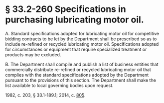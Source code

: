 # § 33.2-260 Specifications in purchasing lubricating motor oil.

<p>A. Standard specifications adopted for lubricating motor oil for competitive bidding contracts to be let by the Department shall be prescribed so as to include re-refined or recycled lubricating motor oil. Specifications adopted for circumstances or equipment that require specialized treatment or products may be excluded.</p><p>B. The Department shall compile and publish a list of business entities that commercially distribute re-refined or recycled lubricating motor oil that complies with the standard specifications adopted by the Department pursuant to the provisions of this section. The Department shall make the list available to local governing bodies upon request.</p><p>1982, c. 203, § 33.1-189.1; 2014, c. <a href='http://lis.virginia.gov/cgi-bin/legp604.exe?141+ful+CHAP0805'>805</a>.</p>